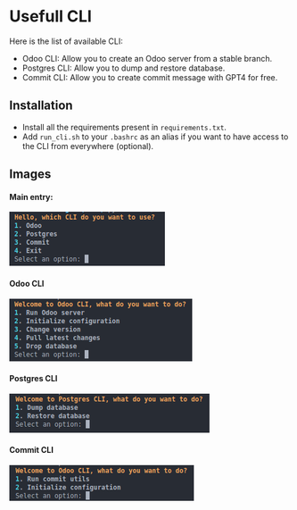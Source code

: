 # Usefull CLI
Here is the list of available CLI:
- Odoo CLI: Allow you to create an Odoo server from a stable branch.
- Postgres CLI: Allow you to dump and restore database.
- Commit CLI: Allow you to create commit message with GPT4 for free.


## Installation
- Install all the requirements present in `requirements.txt`.
- Add `run_cli.sh` to your `.bashrc` as an alias if you want to have access to the CLI from everywhere (optional).


## Images
#### Main entry:
![GitHub Image](/images/main-cli.png)
#### Odoo CLI
![GitHub Image](/images/odoo-cli.png)
#### Postgres CLI
![GitHub Image](/images/postgres-cli.png)
#### Commit CLI
![GitHub Image](/images/commit-cli.png)
